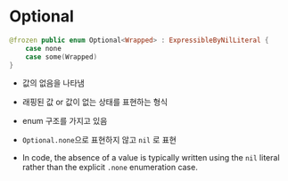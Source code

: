 Optional
==========

```swift
@frozen public enum Optional<Wrapped> : ExpressibleByNilLiteral {
    case none
    case some(Wrapped)
}
```

* 값의 없음을 나타냄

* 래핑된 값 or 값이 없는 상태를 표현하는 형식

* enum 구조를 가지고 있음

* `Optional.none`으로 표현하지 않고 `nil` 로 표현

* In code, the absence of a value is typically written using the `nil` 
  literal rather than the explicit `.none` enumeration case.
